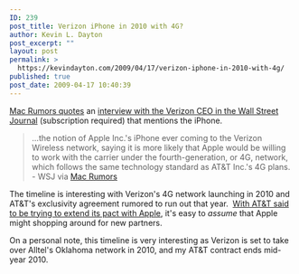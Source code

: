 ```yaml
---
ID: 239
post_title: Verizon iPhone in 2010 with 4G?
author: Kevin L. Dayton
post_excerpt: ""
layout: post
permalink: >
  https://kevindayton.com/2009/04/17/verizon-iphone-in-2010-with-4g/
published: true
post_date: 2009-04-17 10:40:39
---
```

<a title="http://www.macrumors.com/2009/04/16/verizon-iphone-more-likely-when-4g-networks-arrive-in-2010/" href="http://www.macrumors.com/2009/04/16/verizon-iphone-more-likely-when-4g-networks-arrive-in-2010/" target="_blank">Mac Rumors quotes</a> an <a title="http://www.macrumors.com/c.php?u=http%3A%2F%2Fonline.wsj.com%2Farticle%2FSB123991010146926199.html&amp;t=1239984902" href="http://www.macrumors.com/c.php?u=http%3A%2F%2Fonline.wsj.com%2Farticle%2FSB123991010146926199.html&amp;t=1239984902" target="_blank">interview with the Verizon CEO in the Wall Street Journal</a> (subscription required) that mentions the iPhone.
<blockquote>...the notion of Apple Inc.'s iPhone ever coming to the Verizon Wireless network, saying it is more likely that Apple would be willing to work with the carrier under the fourth-generation, or 4G, network, which follows the same technology standard as AT&amp;T Inc.'s 4G plans. - WSJ via <a title="http://www.macrumors.com/2009/04/16/verizon-iphone-more-likely-when-4g-networks-arrive-in-2010/" href="http://www.macrumors.com/2009/04/16/verizon-iphone-more-likely-when-4g-networks-arrive-in-2010/" target="_blank">Mac Rumors</a></blockquote>
The timeline is interesting with Verizon's 4G network launching in 2010 and AT&amp;T's exclusivity agreement rumored to run out that year.  <a title="http://www.macrumors.com/2009/04/14/atandt-exclusivity-expires-in-2010-atandt-asking-for-extension/" href="http://www.macrumors.com/2009/04/14/atandt-exclusivity-expires-in-2010-atandt-asking-for-extension/" target="_blank">With AT&amp;T said to be trying to extend its pact with Apple</a>, it's easy to <em>assume</em> that Apple might shopping around for new partners.

On a personal note, this timeline is very interesting as Verizon is set to take over Alltel's Oklahoma network in 2010, and my AT&amp;T contract ends mid-year 2010.